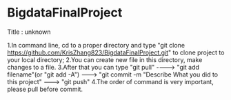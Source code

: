 # BigdataFinalProject

Title : unknown

1.In command line, cd to a proper directory and type "git clone https://github.com/KrisZhang823/BigdataFinalProject.git" to clone project to your local directory;
2.You can create new file in this directory, make changes to a file.
3.After that you can type "git pull" ----> "git add filename"(or "git add -A")   ---> "git commit -m "Describe What you did to this project"  ---> "git push"
4.The order of command is very important, please pull before commit.